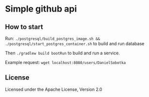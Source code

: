 Simple github api
====================

## How to start
Run:
`./postgresql/build_postgres_image.sh && ./postgresql/start_postgres_container.sh`
to build and run database

Then `./gradlew build bootRun` to build and run a service.

Example request: `wget localhost:8080/users/DanielSobotka`

## License
Licensed under the Apache License, Version 2.0
